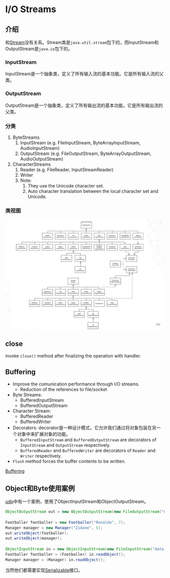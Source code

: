 # I/O Streams

## 介绍

和[Stream](Stream.md)没有关系。Stream类是`java.util.stream`包下的，而InputStream和OutputStream是`java.io`包下的。

### InputStream

InputStream是一个抽象类，定义了所有输入流的基本功能。它是所有输入流的父类。

### OutputStream

OutputStream是一个抽象类，定义了所有输出流的基本功能。它是所有输出流的父类。

### 分类
1. ByteStreams
   1. InputStream (e.g. FileInputStream, ByteArrayInputStream, AudioInputStream)
   2. OutputStream (e.g. FileOutputStream, ByteArrayOutputStream, AudioOutputStream)
2. CharacterStreams
   1. Reader (e.g. FileReader, InputStreamReader)
   2. Writer
   3. Note: 
      1. They use the Unicode character set.
      2. Auto character translation between the local character set and Unicode.

### 类视图
![](2023-06-08-14-29-39.png)

## close

invoke `close()` method after finalizing the operation with handler.

## Buffering

* Improve the comunication performance through I/O streams.
  * Reduction of the references to file/socket
* Byte Streams:
  * BufferedInputStream
  * BufferedOutputStream
* Character Stream:
  * BufferedReader
  * BufferedWriter
* Decorators: decorator是一种设计模式，它允许我们通过将对象包装在另一个对象中来扩展对象的功能。
  * `BufferedInputStream` and `BufferedOutputStream` are decorators of `InputStream` and `OutputStream` respectively.
  * `BufferedReader` and `BufferedWriter` are decorators of `Reader` and `Writer` respectively.
* `Flush` method forces the buffer contents to be written.

[Buffering](Buffering.md)

## Object和Byte使用案例
[udp](udp.md)中有一个案例，使用了ObjectInputStream和ObjectOutputStream。

```java
ObjectOutputStream out = new ObjectOutputStream(new FileOutputStream("data.obj"));

Footballer footballer = new Footballer("Ronaldo", 7);
Manager manager = new Manager("Zidane", 5);
out.writeObject(footballer);
out.writeObject(manager);

ObjectInputStream in = new ObjectInputStream(new FileInputStream("data.obj"));
Footballer footballer = (Footballer) in.readObject();
Manager manager = (Manager) in.readObject();
```

当然他们都需要实现[Serializable](Serializable.md)接口。